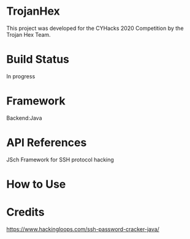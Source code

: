 # TrojanHex
This project was developed for the CYHacks 2020 Competition by the Trojan Hex Team.

 # Build Status
 In progress 
# Framework
Backend:Java 

# API References
JSch Framework for SSH protocol hacking 
# How to Use
# Credits

 https://www.hackingloops.com/ssh-password-cracker-java/

